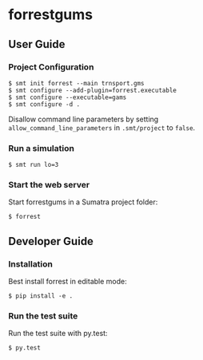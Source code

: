 # forrestgums

## User Guide

### Project Configuration

    $ smt init forrest --main trnsport.gms
    $ smt configure --add-plugin=forrest.executable
    $ smt configure --executable=gams
    $ smt configure -d .

Disallow command line parameters by setting `allow_command_line_parameters`
in `.smt/project` to `false`.

### Run a simulation

    $ smt run lo=3

### Start the web server

Start forrestgums in a Sumatra project folder:

    $ forrest

## Developer Guide

### Installation

Best install forrest in editable mode:

    $ pip install -e .

### Run the test suite

Run the test suite with py.test:

    $ py.test
